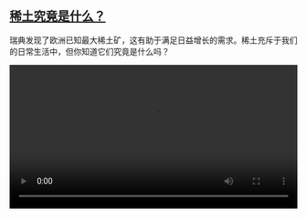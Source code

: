 <!--1674892026000-->
[稀土究竟是什么？](https://www.dw.com/zh/%E7%A8%80%E5%9C%9F%E7%A9%B6%E7%AB%9F%E6%98%AF%E4%BB%80%E4%B9%88%EF%BC%9F/a-64537360)
------

<p>瑞典发现了欧洲已知最大稀土矿，这有助于满足日益增长的需求。稀土充斥于我们的日常生活中，但你知道它们究竟是什么吗？</small></p><video src="https://tvdownloaddw-a.akamaihd.net/dwtv_video/flv/vdt_zh/2023/bchi230127_001_rareearth_01r_AVC_1280x720.mp4" controls style="width:100%"></video>
